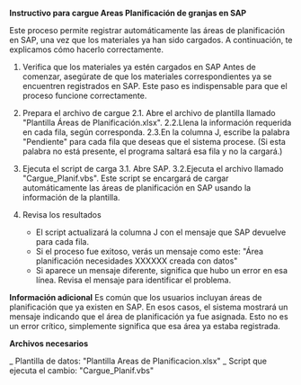 **Instructivo para cargue Areas Planificación de granjas en SAP**

Este proceso permite registrar automáticamente las áreas de planificación en SAP, una vez que los materiales ya han sido cargados. A continuación, te explicamos cómo hacerlo correctamente.

1. Verifica que los materiales ya estén cargados en SAP
   Antes de comenzar, asegúrate de que los materiales correspondientes ya se encuentren registrados en SAP. Este paso es indispensable para que el proceso funcione correctamente.

2. Prepara el archivo de cargue
   2.1. Abre el archivo de plantilla llamado "Plantilla Áreas de Planificación.xlsx".
   2.2.Llena la información requerida en cada fila, según corresponda.
   2.3.En la columna J, escribe la palabra "Pendiente" para cada fila que deseas que el sistema procese.
   (Si esta palabra no está presente, el programa saltará esa fila y no la cargará.)

3. Ejecuta el script de carga
   3.1. Abre SAP.
   3.2.Ejecuta el archivo llamado "Cargue_Planif.vbs".
   Este script se encargará de cargar automáticamente las áreas de planificación en SAP usando la información de la plantilla.

4. Revisa los resultados
   - El script actualizará la columna J con el mensaje que SAP devuelve para cada fila.
   - Si el proceso fue exitoso, verás un mensaje como este: "Área planificación necesidades XXXXXX creada con datos"
   - Si aparece un mensaje diferente, significa que hubo un error en esa línea. Revisa el mensaje para identificar el problema.

**Información adicional**
Es común que los usuarios incluyan áreas de planificación que ya existen en SAP.
En esos casos, el sistema mostrará un mensaje indicando que el área de planificación ya fue asignada.
Esto no es un error crítico, simplemente significa que esa área ya estaba registrada.

**Archivos necesarios**

_ Plantilla de datos: "Plantilla Areas de Planificacion.xlsx"
_ Script que ejecuta el cambio: "Cargue_Planif.vbs"
